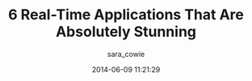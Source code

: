 ---
layout: post
title: 6 Real-Time Applications That Are Absolutely Stunning
date: 2014-06-09 11:21:29
author: sara_cowie
categories: ['Real-Time Apps', 'Real-Time Sync']
---